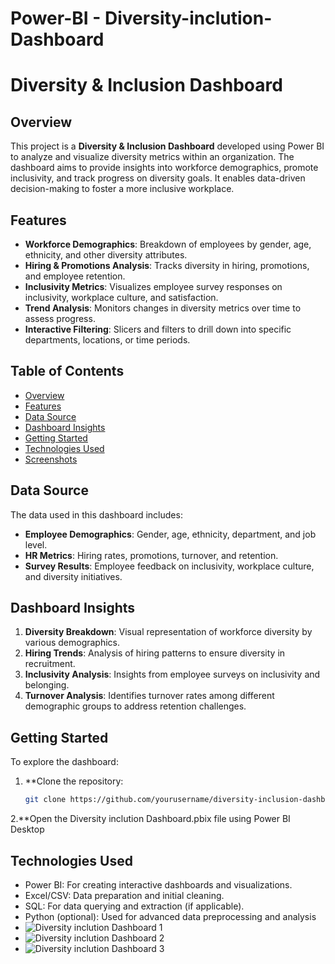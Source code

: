 # Power-BI - Diversity-inclution-Dashboard
# Diversity & Inclusion Dashboard

## Overview
This project is a **Diversity & Inclusion Dashboard** developed using Power BI to analyze and visualize diversity metrics within an organization. The dashboard aims to provide insights into workforce demographics, promote inclusivity, and track progress on diversity goals. It enables data-driven decision-making to foster a more inclusive workplace.

## Features
- **Workforce Demographics**: Breakdown of employees by gender, age, ethnicity, and other diversity attributes.
- **Hiring & Promotions Analysis**: Tracks diversity in hiring, promotions, and employee retention.
- **Inclusivity Metrics**: Visualizes employee survey responses on inclusivity, workplace culture, and satisfaction.
- **Trend Analysis**: Monitors changes in diversity metrics over time to assess progress.
- **Interactive Filtering**: Slicers and filters to drill down into specific departments, locations, or time periods.

## Table of Contents
- [Overview](#overview)
- [Features](#features)
- [Data Source](#data-source)
- [Dashboard Insights](#dashboard-insights)
- [Getting Started](#getting-started)
- [Technologies Used](#technologies-used)
- [Screenshots](#screenshots)

## Data Source
The data used in this dashboard includes:
- **Employee Demographics**: Gender, age, ethnicity, department, and job level.
- **HR Metrics**: Hiring rates, promotions, turnover, and retention.
- **Survey Results**: Employee feedback on inclusivity, workplace culture, and diversity initiatives.

## Dashboard Insights
1. **Diversity Breakdown**: Visual representation of workforce diversity by various demographics.
2. **Hiring Trends**: Analysis of hiring patterns to ensure diversity in recruitment.
3. **Inclusivity Analysis**: Insights from employee surveys on inclusivity and belonging.
4. **Turnover Analysis**: Identifies turnover rates among different demographic groups to address retention challenges.

## Getting Started
To explore the dashboard:
1. **Clone the repository:
   ```bash
   git clone https://github.com/yourusername/diversity-inclusion-dashboard.git
2.**Open the Diversity inclution Dashboard.pbix file using Power BI Desktop

## Technologies Used
- Power BI: For creating interactive dashboards and visualizations.
- Excel/CSV: Data preparation and initial cleaning.
- SQL: For data querying and extraction (if applicable).
- Python (optional): Used for advanced data preprocessing and analysis
- ![Diversity inclution Dashboard 1](https://github.com/user-attachments/assets/6781033b-3d44-4290-a1d9-a64bea42a12f)
- ![Diversity inclution Dashboard 2](https://github.com/user-attachments/assets/e3c77b15-9d73-4877-8a34-5454dedf08ee)
- ![Diversity inclution Dashboard 3](https://github.com/user-attachments/assets/f2a1ae5f-cbc3-4413-b82b-0d5ae6624677)



